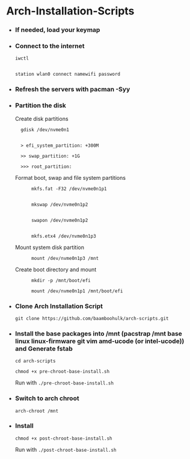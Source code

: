 # Arch-Installation-Scripts

  - ### If needed, load your keymap

  - ### Connect to the internet

        iwctl
        
        
        station wlan0 connect namewifi password
        
  
  - ### Refresh the servers with pacman -Syy

  - ### Partition the disk

    Create disk partitions

          gdisk /dev/nvme0n1 


          > efi_system_partition: +300M

          >> swap_partition: +1G 

          >>> root_partition: 

    Format boot, swap and file system partitions 

              
              mkfs.fat -F32 /dev/nvme0n1p1

              
              mkswap /dev/nvme0n1p2
              
              
              swapon /dev/nvme0n1p2
              
              
              mkfs.etx4 /dev/nvme0n1p3
          

    Mount system disk partition 

              mount /dev/nvme0n1p3 /mnt
              

    Create boot directory and mount 

              
              mkdir -p /mnt/boot/efi 
              
              mount /dev/nvme0n1p1 /mnt/boot/efi
              

  - ### Clone Arch Installation Script 

      `
      git clone https://github.com/baamboohulk/arch-scripts.git
      `

  - ### Install the base packages into /mnt (pacstrap /mnt base linux linux-firmware git vim amd-ucode (or intel-ucode)) and Generate fstab

      `
      cd arch-scripts
      `

      `
      chmod +x pre-chroot-base-install.sh
      `

      Run with `./pre-chroot-base-install.sh`

  - ### Switch to arch chroot 

      `
      arch-chroot /mnt
      `

  - ### Install 

      `
      chmod +x post-chroot-base-install.sh
      `

      Run with `./post-chroot-base-install.sh`



